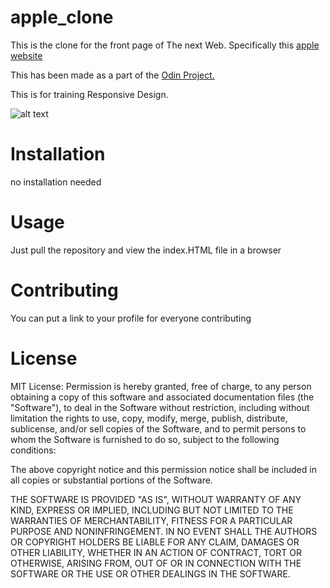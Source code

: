 # apple_clone
 This is the clone for the front page of The next Web.
 Specifically this [apple website](https://thenextweb.com/)
 
 This has been made as a part of the [Odin Project.](https://www.theodinproject.com/courses/html5-and-css3/lessons/building-with-responsive-design)
 
This is for training Responsive Design.
 
 

 ![alt text](https://i.imgur.com/hQ1dG1d.png)
# Installation
 no installation needed

# Usage
 Just pull the repository and view the index.HTML file in a browser

# Contributing
 You can put a link to your profile for everyone contributing

# License
MIT License:
Permission is hereby granted, free of charge, to any person obtaining a copy of this software and associated documentation files (the "Software"), to deal in the Software without restriction, including without limitation the rights to use, copy, modify, merge, publish, distribute, sublicense, and/or sell copies of the Software, and to permit persons to whom the Software is furnished to do so, subject to the following conditions:

The above copyright notice and this permission notice shall be included in all copies or substantial portions of the Software.

THE SOFTWARE IS PROVIDED "AS IS", WITHOUT WARRANTY OF ANY KIND, EXPRESS OR IMPLIED, INCLUDING BUT NOT LIMITED TO THE WARRANTIES OF MERCHANTABILITY, FITNESS FOR A PARTICULAR PURPOSE AND NONINFRINGEMENT. IN NO EVENT SHALL THE AUTHORS OR COPYRIGHT HOLDERS BE LIABLE FOR ANY CLAIM, DAMAGES OR OTHER LIABILITY, WHETHER IN AN ACTION OF CONTRACT, TORT OR OTHERWISE, ARISING FROM, OUT OF OR IN CONNECTION WITH THE SOFTWARE OR THE USE OR OTHER DEALINGS IN THE SOFTWARE.
